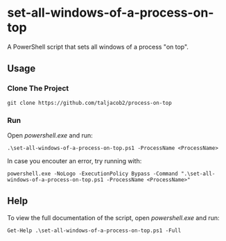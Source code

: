 # set-all-windows-of-a-process-on-top

A PowerShell script that sets all windows of a process "on top".

## Usage

### Clone The Project

```
git clone https://github.com/taljacob2/process-on-top
```

### Run

Open *powershell.exe* and run:
```
.\set-all-windows-of-a-process-on-top.ps1 -ProcessName <ProcessName>
```

In case you encouter an error, try running with:
```
powershell.exe -NoLogo -ExecutionPolicy Bypass -Command ".\set-all-windows-of-a-process-on-top.ps1 -ProcessName <ProcessName>"
```

## Help

To view the full documentation of the script, open *powershell.exe* and run:
```
Get-Help .\set-all-windows-of-a-process-on-top.ps1 -Full
```